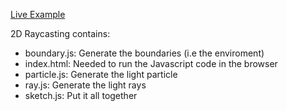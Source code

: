 [Live Example](https://BambooFlower.github.io/Math-Scripts/#ray_casting)

2D Raycasting contains:
- boundary.js: Generate the boundaries (i.e the enviroment)
- index.html: Needed to run the Javascript code in the browser
- particle.js: Generate the light particle
- ray.js: Generate the light rays
- sketch.js: Put it all together
